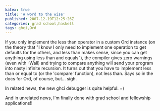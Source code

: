 ```yaml
---
katex: true
title: 'A word to the wise'
published: 2007-12-19T12:25:26Z
categories: grad school,haskell
tags: ghci,Ord
---
```


If you only implement the less than operator in a custom Ord instance (on the theory that "I know I only need to implement one operation to get defaults for the others, and less than makes sense, since you can get anything using less than and equals"), the compiler gives zero warnings (even with -Wall) and trying to compare anything will send your program into nasty infinite recursion.  It turns out that you have to implement less than or equal to (or the 'compare' function), not less than.  Says so in the docs for Ord, of course, but... sigh.

In related news, the new ghci debugger is quite helpful. =)

And in unrelated news, I'm finally done with grad school and fellowship applications!!

